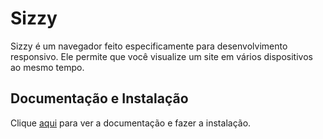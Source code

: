 # Sizzy

Sizzy é um navegador feito especificamente para desenvolvimento responsivo. Ele permite que você visualize um site em vários dispositivos ao mesmo tempo.

## Documentação e Instalação

Clique [aqui](https://sizzy.co) para ver a documentação e fazer a instalação.